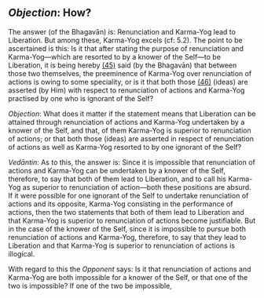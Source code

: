 ## *Objection*: How?

The answer (of the Bhagavān) is: Renunciation and Karma-Yog lead to Liberation. But among these, Karma-Yog excels (cf: 5.2). The point to be ascertained is this: Is it that after stating the purpose of renunciation and Karma-Yog—which are resorted to by a knower of the Self—to be Liberation, it is being hereby [\(45\)](#page--1-0) said (by the Bhagavān) that between those two themselves, the preeminence of Karma-Yog over renunciation of actions is owing to some speciality, or is it that both those [\(46\)](#page--1-1) (ideas) are asserted (by Him) with respect to renunciation of actions and Karma-Yog practised by one who is ignorant of the Self?

*Objection*: What does it matter if the statement means that Liberation can be attained through renunciation of actions and Karma-Yog undertaken by a knower of the Self, and that, of them Karma-Yog is superior to renunciation of actions; or that both those (ideas) are asserted in respect of renunciation of actions as well as Karma-Yog resorted to by one ignorant of the Self?

*Vedāntin*: As to this, the answer is: Since it is impossible that renunciation of actions and Karma-Yog can be undertaken by a knower of the Self, therefore, to say that both of them lead to Liberation, and to call his Karma-Yog as superior to renunciation of action—both these positions are absurd. If it were possible for one ignorant of the Self to undertake renunciation of actions and its opposite, Karma-Yog consisting in the performance of actions, then the two statements that both of them lead to Liberation and that Karma-Yog is superior to renunciation of actions become justifiable. But in the case of the knower of the Self, since it is impossible to pursue both renunciation of actions and Karma-Yog, therefore, to say that they lead to Liberation and that Karma-Yog is superior to renunciation of actions is illogical.

With regard to this the *Opponent* says: Is it that renunciation of actions and Karma-Yog are both impossible for a knower of the Self, or that one of the two is impossible? If one of the two be impossible,
